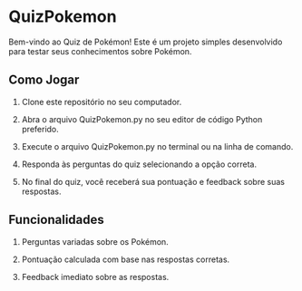 # QuizPokemon

Bem-vindo ao Quiz de Pokémon! Este é um projeto simples desenvolvido para testar seus conhecimentos sobre Pokémon.


## Como Jogar
1. Clone este repositório no seu computador.

2. Abra o arquivo QuizPokemon.py no seu editor de código Python preferido.

3. Execute o arquivo QuizPokemon.py no terminal ou na linha de comando.

4. Responda às perguntas do quiz selecionando a opção correta.

5. No final do quiz, você receberá sua pontuação e feedback sobre suas respostas.


## Funcionalidades

1. Perguntas variadas sobre os Pokémon.

2. Pontuação calculada com base nas respostas corretas.

3. Feedback imediato sobre as respostas.
